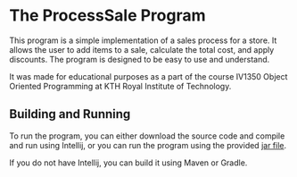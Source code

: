# The ProcessSale Program

This program is a simple implementation of a sales process for a store. It allows the user to add items to a sale, calculate the total cost, and apply discounts. The program is designed to be easy to use and understand.

It was made for educational purposes as a part of the course IV1350 Object Oriented Programming at KTH Royal Institute of Technology.

## Building and Running

To run the program, you can either download the source code and compile and run using Intellij, or you can run the program using the provided [jar file](https://github.com/LukeyBit/ProcessSale/releases/tag/v1.0).

If you do not have Intellij, you can build it using Maven or Gradle.
